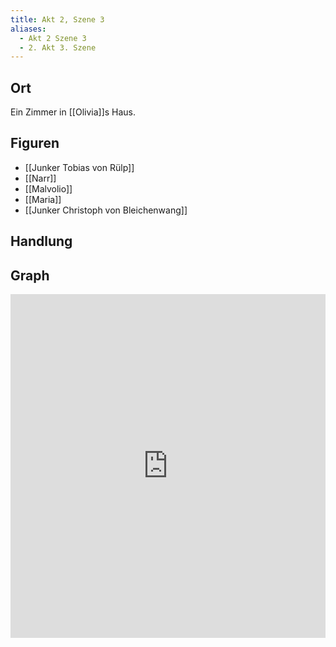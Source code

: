 ```yaml
---
title: Akt 2, Szene 3
aliases:
  - Akt 2 Szene 3
  - 2. Akt 3. Szene
---
```

## Ort
Ein Zimmer in [[Olivia]]s Haus.

## Figuren
- [[Junker Tobias von Rülp]]
- [[Narr]]
- [[Malvolio]]
- [[Maria]]
- [[Junker Christoph von Bleichenwang]]

## Handlung

## Graph
<iframe src="https://catchears.github.io/was-ihr-wollt-graphs/act-2-scene-3" width=100% height=550 style="border: 0;"></iframe>
